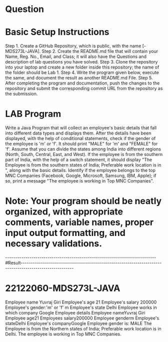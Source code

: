 # Question
# Basic Setup Instructions
Step 1. Create a GitHub Repository, which is public, with the name [<REGNO>-MDS273L-JAVA].
Step 2. Create the README.md file that will contain your Name, Reg. No., Email, and Class; it will also have the Questions and description of lab questions you have solved.
Step 3. Clone the repository into your laptop and create a new folder inside this repository; the name of the folder should be Lab 1.
Step 4. Write the program given below, execute the same, and document the result as another README.md File.
Step 5. After completing the program and documentation, push the changes to the repository and submit the corresponding commit URL from the repository as the submission.

# LAB Program
Write a Java Program that will collect an employee's basic details that fall into different data types and displays them.
After the details have been displayed, with the help of conditional statements, check if the gender of the employee is 'm' or 'f'. It should print "MALE" for 'm' and "FEMALE" for 'f'.
Assume that you can divide the states among India into different regions (North, South, Central, East, and West). If the employee is from the southern part of India, with the help of a switch statement, it should display "The Employee is from the southern states of India; Preferable work location is in <state>", along with the basic details.
Identify if the employee belongs to the top MNC Companies (Facebook, Google, Microsoft, Samsung, IBM, Apple); if so, print a message "The employee is working in Top MNC Companies".

# Note: Your program should be neatly organized, with appropriate comments, variable names, proper input output formatting, and necessary validations.

---------------------------------------------------------------------------#Result--------------------------------------------------------------------------------------------------------
# 22122060-MDS273L-JAVA
Employee name
Yuvraj Giri
Employee's age
21
Employee's salary
200000
Employee's gender:'m' or 'f' 
m
Employee's state
Delhi
Employee works in which company
Google
Employee details
Employee nameYuvraj Giri
Employee age21
Employees salary200000
Employee genderm
Employee's stateDelhi
Employee's companyGoogle
Employee gender is: MALE
The Employee is from the Northern states of India; Preferable work location is in Delhi.
The employee is working in Top MNC Companies.
